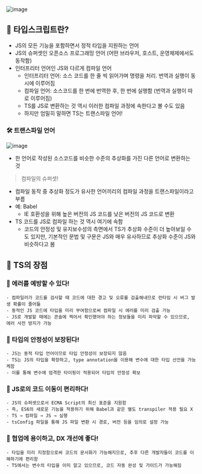 ![image](https://github.com/JeongwooHam/FE_Study_Logs/assets/123251211/66afcb05-4260-4b40-b729-88ec178c8ccb)

## 🧐 타입스크립트란?

- JS의 모든 기능을 포함하면서 정적 타입을 지원하는 언어
- JS의 슈퍼셋인 오픈소스 프로그래밍 언어 (어떤 브라우저, 호스트, 운영체제에서도 동작함)
- 인터프리터 언어인 JS와 다르게 컴파일 언어
  - 인터프리터 언어: 소스 코드를 한 줄 씩 읽어가며 명령을 처리. 번역과 실행이 동시에 이루어짐
  - 컴파일 언어: 소스코드를 한 번에 번역한 후, 한 번에 실행함 (번역과 실행이 따로 이루어짐)
  - TS를 JS로 변환하는 것 역시 이러한 컴파일 과정에 속한다고 볼 수도 있음
  - 하지만 엄밀히 말하면 TS는 트랜스파일 언어!

### 🛠️ 트랜스파일 언어

![image](https://github.com/JeongwooHam/FE_Study_Logs/assets/123251211/cc3ca2b1-b484-4d67-aa12-8c8ceb339d66)

- 한 언어로 작성된 소스코드를 비슷한 수준의 추상화를 가진 다른 언어로 변환하는 것

> 컴파일의 슈퍼셋!

- 컴파일 동작 중 추상화 정도가 유사한 언어끼리의 컴파일 과정을 트랜스파일이라고 부름
- 예: Babel
  - IE 호환성을 위해 높은 버전의 JS 코드를 낮은 버전의 JS 코드로 변환
- TS 코드를 JS로 컴파일 하는 것 역시 여기에 속함
  - 코드의 안정성 및 유지보수성의 측면에서 TS가 추상화 수준이 더 높아보일 수도 있지만, 기본적인 문법 및 구문은 JS와 매우 유사하므로 추상화 수준이 JS와 비슷하다고 봄

## 🔋 TS의 장점

### 🌟 에러를 예방할 수 있다!

    - 컴파일러가 코드를 검사할 때 코드에 대한 경고 및 오류를 검출해내므로 런타임 시 버그 발생 확률이 줄어듦
    - 동적인 JS 코드에 타입을 미리 부여함으로써 컴파일 시 에러를 미리 검출 가능
    - JS로 개발할 때에는 콘솔에 찍어서 확인했어야 하는 정보들을 미리 파악할 수 있으므로, 에러 사전 방지가 가능

### 🌟 타입의 안정성이 보장된다!

    - JS는 동적 타입 언어이므로 타입 안정성이 보장되지 않음
    - TS는 JS의 타입을 확장하고, type annotation을 이용해 변수에 대한 타입 선언을 가능케함
    - 이를 통해 변수에 엄격한 타이핑이 적용되어 타입의 안정성 확보

### 🌟 JS로의 코드 이동이 편리하다!

    - JS의 슈퍼셋으로서 ECMA Script의 최신 표준을 지원함
    - 즉, ES6의 새로운 기능을 적용하기 위해 Babel과 같은 별도 transpiler 적용 필요 X
    - TS → 컴파일 → JS → 실행
    - tsConfig 파일을 통해 JS 파일 변환 시 경로, 버전 등을 임의로 설정 가능

### 🌟 협업에 용이하고, DX 개선에 좋다!

    - 타입을 미리 지정함으로써 코드의 문서화가 가능해지므로, 추후 다른 개발자들이 코드를 이해하기에 편리함
    - TS에서는 변수의 타입을 이미 알고 있으므로, 코드 자동 완성 및 가이드가 가능해짐
